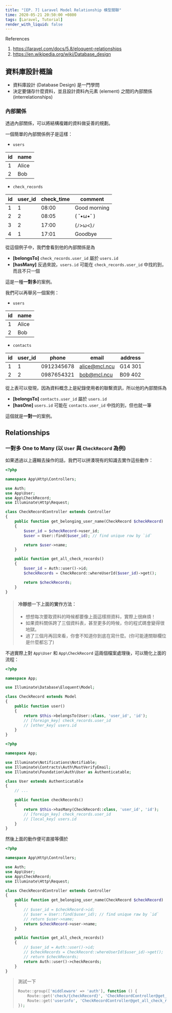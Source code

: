 ```yaml
---
title: "[EP. 7] Laravel Model Relationship 模型關聯"
time: 2020-05-21 20:50:00 +0800
tags: [Laravel, Tutorial]
render_with_liquid: false
---
```


References

1. https://laravel.com/docs/5.8/eloquent-relationships
2. https://en.wikipedia.org/wiki/Database_design

## 資料庫設計概論

- 資料庫設計 (Database Design) 是一門學問
- 決定要儲存什麼資料，並且設計資料內元素 (element) 之間的內部關係 (interrelationships)

### 內部關係

透過內部關係，可以將結構複雜的資料做妥善的規劃。

一個簡單的內部關係例子是這樣：

- `users`

| id  | name  |
| --- | ----- |
| 1   | Alice |
| 2   | Bob   |

- `check_records`

| id  | user_id | check_time | comment      |
| --- | ------- | ---------- | ------------ |
| 1   | 1       | 08:00      | Good morning |
| 2   | 2       | 08:05      | ( ˘•ω•˘ )    |
| 3   | 2       | 17:00      | (ﾉ>ω<)ﾉ      |
| 4   | 1       | 17:01      | Goodbye      |

從這個例子中，我們會看到他的內部關係是為

- **[belongsTo]** `check_records.user_id` 屬於 `users.id`
- **[hasMany]** 反過來說，`users.id` 可能在 `check_records.user_id` 中找的到，而且不只一個

這是一種**一對多**的案例。

我們可以再舉另一個案例：

- `users`

| id  | name  |
| --- | ----- |
| 1   | Alice |
| 2   | Bob   |

- `contacts`

| id  | user_id | phone      | email         | address |
| --- | ------- | ---------- | ------------- | ------- |
| 1   | 1       | 0912345678 | alice@mcl.ncu | G14 301 |
| 2   | 2       | 0987654321 | bob@mcl.ncu   | B09 402 |

從上表可以發現，因為資料概念上是紀錄使用者的聯繫資訊，所以他的內部關係為

- **[belongsTo]** `contacts.user_id` 屬於 `users.id`
- **[hasOne]** `users.id` 可能在 `contacts.user_id` 中找的到，但也就一筆

這個就是**一對一**的案例。

## Relationships

### 一對多 One to Many (以 `User` 與 `CheckRecord` 為例)

如果透過以上邏輯去操作的話，我們可以拼湊現有的知識去實作這些動作：

```php
<?php

namespace App\Http\Controllers;

use Auth;
use App\User;
use App\CheckRecord;
use Illuminate\Http\Request;

class CheckRecordController extends Controller
{
    public function get_belonging_user_name(CheckRecord $checkRecord)
    {
        $user_id = $checkRecord->user_id;
        $user = User::find($user_id); // find unique row by `id`

        return $user->name;
    }

    public function get_all_check_records()
    {
        $user_id = Auth::user()->id;
        $checkRecords = CheckRecord::whereUserId($user_id)->get();

        return $checkRecords;
    }
}
```

> #### 冷靜想一下上面的實作方法：
>
> - 想想每次要取資料的時候都要像上面這樣撈資料，實際上很麻煩！
> - 如果資料關係跨了三個資料表，甚至更多的時候，你的程式碼會變得很地獄。
> - 過了三個月再回來看，你會不知道你到底在寫什麼。(你可能連關聯欄位是什麼都忘了)

不過實際上對 `App\User` 和 `App\CheckRecord` 這兩個檔案處理後，可以簡化上面的流程：

```php
<?php

namespace App;

use Illuminate\Database\Eloquent\Model;

class CheckRecord extends Model
{
    public function user()
    {
        return $this->belongsTo(User::class, 'user_id', 'id');
        // [foreign_key] check_records.user_id
        // [other_key] users.id
    }
}
```

```php
<?php

namespace App;

use Illuminate\Notifications\Notifiable;
use Illuminate\Contracts\Auth\MustVerifyEmail;
use Illuminate\Foundation\Auth\User as Authenticatable;

class User extends Authenticatable
{
    // ...

    public function checkRecords()
    {
        return $this->hasMany(CheckRecord::class, 'user_id', 'id');
        // [foreign_key] check_records.user_id
        // [local_key] users.id
    }
}
```

然後上面的動作便可直接等價於

```php
<?php

namespace App\Http\Controllers;

use Auth;
use App\User;
use App\CheckRecord;
use Illuminate\Http\Request;

class CheckRecordController extends Controller
{
    public function get_belonging_user_name(CheckRecord $checkRecord)
    {
        // $user_id = $checkRecord->id;
        // $user = User::find($user_id); // find unique raw by `id`
        // return $user->name;
        return $checkRecord->user->name;
    }

    public function get_all_check_records()
    {
        // $user_id = Auth::user()->id;
        // $checkRecords = CheckRecord::whereUserId($user_id)->get();
        // return $checkRecords;
        return Auth::user()->checkRecords;
    }
}
```

> 測試一下
>
> ```php
> Route::group(['middleware' => 'auth'], function () {
>     Route::get('check/{checkRecord}', 'CheckRecordController@get_belonging_user_name');
>     Route::get('userinfo', 'CheckRecordController@get_all_check_records');
> });
> ```
